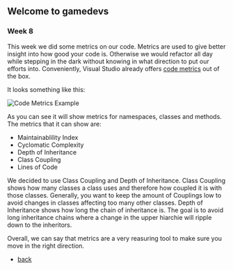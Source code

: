 ## Welcome to gamedevs

### Week 8

This week we did some metrics on our code.
Metrics are used to give better insight into how good your code is.
Otherwise we would refactor all day while stepping in the dark without knowing in what direction to put our efforts into.
Conveniently, Visual Studio already offers [code metrics](https://www.c-sharpcorner.com/article/measure-your-code-using-code-metrics/) out of the box.

It looks something like this:

![Code Metrics Example](https://albgei.github.io/gamedevs/Pictures/Code%20Metric%20Example.jpg)

As you can see it will show metrics for namespaces, classes and methods.
The metrics that it can show are:
- Maintainablility Index
- Cyclomatic Complexity
- Depth of Inheritance
- Class Coupling
- Lines of Code

We decided to use Class Coupling and Depth of Inheritance.
Class Coupling shows how many classes a class uses and therefore how coupled it is with those classes.
Generally, you want to keep the amount of Couplings low to avoid changes in classes affecting too many other classes.
Depth of Inheritance shows how long the chain of inheritance is.
The goal is to avoid long inheritance chains where a change in the upper hiarchie will ripple down to the inheritors.

Overall, we can say that metrics are a very reasuring tool to make sure you move in the right direction.

- [back](https://albgei.github.io/gamedevs/index)

<script src="https://utteranc.es/client.js"
        repo="albgei/gamedevs"
        issue-term="pathname"
        label="commentary_"
        theme="github-dark"
        crossorigin="anonymous"
        async>
